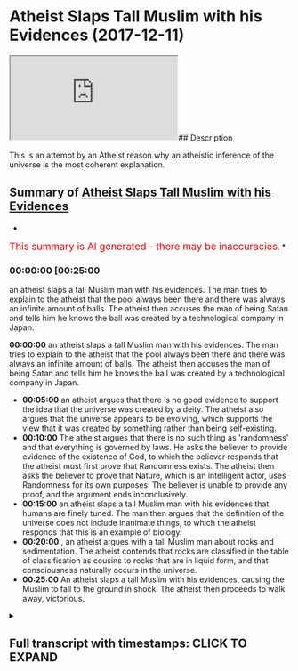 # Atheist Slaps Tall Muslim with his Evidences (2017-12-11)

<iframe loading='lazy' src='https://www.youtube.com/embed/tbsTo5woXs4'></iframe>## Description

This is an attempt by an Atheist reason why an atheistic inference of the universe is the most coherent explanation.

## Summary of [Atheist Slaps Tall Muslim with his Evidences](https://www.youtube.com/watch?v=tbsTo5woXs4)

*

<span style="color:red; font-size:125%">This summary is AI generated - there may be inaccuracies</span>. \*

### <a onclick="modifyYTiframeseektime('1500')">00:00:00 \[00:25:00</a>

an atheist slaps a tall Muslim man with his evidences. The man tries to explain to the atheist that the pool always been there and there was always an infinite amount of balls. The atheist then accuses the man of being Satan and tells him he knows the ball was created by a technological company in Japan.

**<a onclick="modifyYTiframeseektime('0')">00:00:00</a>** an atheist slaps a tall Muslim man with his evidences. The man tries to explain to the atheist that the pool always been there and there was always an infinite amount of balls. The atheist then accuses the man of being Satan and tells him he knows the ball was created by a technological company in Japan.

*   **<a onclick="modifyYTiframeseektime('300')">00:05:00</a>**  an atheist argues that there is no good evidence to support the idea that the universe was created by a deity. The atheist also argues that the universe appears to be evolving, which supports the view that it was created by something rather than being self-existing.
*   **<a onclick="modifyYTiframeseektime('600')">00:10:00</a>** The atheist argues that there is no such thing as 'randomness' and that everything is governed by laws. He asks the believer to provide evidence of the existence of God, to which the believer responds that the atheist must first prove that Randomness exists. The atheist then asks the believer to prove that Nature, which is an intelligent actor, uses Randomness for its own purposes. The believer is unable to provide any proof, and the argument ends inconclusively.
*   **<a onclick="modifyYTiframeseektime('900')">00:15:00</a>**  an atheist slaps a tall Muslim man with his evidences that humans are finely tuned. The man then argues that the definition of the universe does not include inanimate things, to which the atheist responds that this is an example of biology.
*   **<a onclick="modifyYTiframeseektime('1200')">00:20:00</a>** , an atheist argues with a tall Muslim man about rocks and sedimentation. The atheist contends that rocks are classified in the table of classification as cousins to rocks that are in liquid form, and that consciousness naturally occurs in the universe.
*   **<a onclick="modifyYTiframeseektime('1500')">00:25:00</a>** An atheist slaps a tall Muslim with his evidences, causing the Muslim to fall to the ground in shock. The atheist then proceeds to walk away, victorious.

<details><summary><h2>Full transcript with timestamps: CLICK TO EXPAND</h2></summary>

<a onclick="modifyYTiframeseektime('0)')">0:00:00 \[Music]</a> <a onclick="modifyYTiframeseektime('16)')">0:00:16 \[Music]</a> <a onclick="modifyYTiframeseektime('24)')">0:00:24 you can depend upon something else and</a> <a onclick="modifyYTiframeseektime('27)')">0:00:27 there must be one independent thing the</a> <a onclick="modifyYTiframeseektime('35)')">0:00:35 fine-tuning argument that everything is</a> <a onclick="modifyYTiframeseektime('37)')">0:00:37 so finely tuned that everything is so</a> <a onclick="modifyYTiframeseektime('39)')">0:00:39 precisely measured the gravitational</a> <a onclick="modifyYTiframeseektime('41)')">0:00:41 constant and the electromagnetic concert</a> <a onclick="modifyYTiframeseektime('44)')">0:00:44 the habit will be different then the</a> <a onclick="modifyYTiframeseektime('47)')">0:00:47 universe wouldn't exist in the way it</a> <a onclick="modifyYTiframeseektime('48)')">0:00:48 would be and it would maintain human for</a> <a onclick="modifyYTiframeseektime('50)')">0:00:50 any line I'm sure I don't because I feel</a> <a onclick="modifyYTiframeseektime('60)')">0:01:00 like let me tell you why first and</a> <a onclick="modifyYTiframeseektime('66)')">0:01:06 foremost our border for him because</a> <a onclick="modifyYTiframeseektime('69)')">0:01:09 we've said this before and we know the</a> <a onclick="modifyYTiframeseektime('71)')">0:01:11 are enjoying this</a> <a onclick="modifyYTiframeseektime('76)')">0:01:16 \[Music]</a> <a onclick="modifyYTiframeseektime('85)')">0:01:25 I want to put this in a layman's term</a> <a onclick="modifyYTiframeseektime('94)')">0:01:34 imagine we walk here in school now how</a> <a onclick="modifyYTiframeseektime('100)')">0:01:40 you doing little right so imagine we're</a> <a onclick="modifyYTiframeseektime('107)')">0:01:47 here in Kona and we see a big pool over</a> <a onclick="modifyYTiframeseektime('111)')">0:01:51 what are you talking about he said to</a> <a onclick="modifyYTiframeseektime('128)')">0:02:08 you or you say to him what's this board</a> <a onclick="modifyYTiframeseektime('130)')">0:02:10 where did it come from</a> <a onclick="modifyYTiframeseektime('132)')">0:02:12 so you turn around to it or he saw he</a> <a onclick="modifyYTiframeseektime('135)')">0:02:15 turns around - you said you know that</a> <a onclick="modifyYTiframeseektime('138)')">0:02:18 ball it was always there we know that</a> <a onclick="modifyYTiframeseektime('150)')">0:02:30 can't you go by that guy says to give me</a> <a onclick="modifyYTiframeseektime('153)')">0:02:33 another explanation</a> <a onclick="modifyYTiframeseektime('153)')">0:02:33 so it says no this is this is one of an</a> <a onclick="modifyYTiframeseektime('156)')">0:02:36 infinite amount of balls that existed so</a> <a onclick="modifyYTiframeseektime('159)')">0:02:39 you gonna say look I mean please just</a> <a onclick="modifyYTiframeseektime('161)')">0:02:41 appeal to my common sense where did the</a> <a onclick="modifyYTiframeseektime('163)')">0:02:43 ball come from so you go back to this</a> <a onclick="modifyYTiframeseektime('165)')">0:02:45 man</a> <a onclick="modifyYTiframeseektime('166)')">0:02:46 and he says you look the portal sorry</a> <a onclick="modifyYTiframeseektime('169)')">0:02:49 dad or you say just I would say well</a> <a onclick="modifyYTiframeseektime('172)')">0:02:52 probably the first thing I would</a> <a onclick="modifyYTiframeseektime('173)')">0:02:53 question if he says always been</a> <a onclick="modifyYTiframeseektime('178)')">0:02:58 completely one of us either exactly so</a> <a onclick="modifyYTiframeseektime('189)')">0:03:09 you say to him I don't believe you right</a> <a onclick="modifyYTiframeseektime('191)')">0:03:11 so he's going to say okay in the</a> <a onclick="modifyYTiframeseektime('193)')">0:03:13 infinitive give me something simple that</a> <a onclick="modifyYTiframeseektime('196)')">0:03:16 I can understand where did the food come</a> <a onclick="modifyYTiframeseektime('199)')">0:03:19 from</a> <a onclick="modifyYTiframeseektime('199)')">0:03:19 then he turns around and says you know</a> <a onclick="modifyYTiframeseektime('201)')">0:03:21 what but this is not the ball always won</a> <a onclick="modifyYTiframeseektime('208)')">0:03:28 the pool just ins just leave it all we</a> <a onclick="modifyYTiframeseektime('221)')">0:03:41 see is a hovering voice you want you ask</a> <a onclick="modifyYTiframeseektime('224)')">0:03:44 him where the ball has come from you ask</a> <a onclick="modifyYTiframeseektime('226)')">0:03:46 him</a> <a onclick="modifyYTiframeseektime('227)')">0:03:47 has the ball he says it's always been</a> <a onclick="modifyYTiframeseektime('229)')">0:03:49 there then he says there was an infinite</a> <a onclick="modifyYTiframeseektime('230)')">0:03:50 amount of deals and then he says you</a> <a onclick="modifyYTiframeseektime('232)')">0:03:52 know the pool just is what the boot</a> <a onclick="modifyYTiframeseektime('235)')">0:03:55 created itself why don't we set you the</a> <a onclick="modifyYTiframeseektime('237)')">0:03:57 book credit so he says the ball trail is</a> <a onclick="modifyYTiframeseektime('241)')">0:04:01 something for you Satan</a> <a onclick="modifyYTiframeseektime('246)')">0:04:06 I'm sorry and he tells me I know that</a> <a onclick="modifyYTiframeseektime('288)')">0:04:48 ball was created by and then he started</a> <a onclick="modifyYTiframeseektime('291)')">0:04:51 telling you the characters of let's say</a> <a onclick="modifyYTiframeseektime('294)')">0:04:54 a technological company in Japan and he</a> <a onclick="modifyYTiframeseektime('297)')">0:04:57 says this poor here is been trained by</a> <a onclick="modifyYTiframeseektime('298)')">0:04:58 car twice it has a creator would you</a> <a onclick="modifyYTiframeseektime('309)')">0:05:09 the wheel even aboard in this rock</a> <a onclick="modifyYTiframeseektime('326)')">0:05:26 called the a planet called the earth in</a> <a onclick="modifyYTiframeseektime('330)')">0:05:30 a solar system in the Milky Way in the</a> <a onclick="modifyYTiframeseektime('332)')">0:05:32 universe that's what we are I want to</a> <a onclick="modifyYTiframeseektime('336)')">0:05:36 put you map simply spoken we are on</a> <a onclick="modifyYTiframeseektime('341)')">0:05:41 we're aside the board and subscribe if</a> <a onclick="modifyYTiframeseektime('344)')">0:05:44 you want to ask the question worthy the</a> <a onclick="modifyYTiframeseektime('345)')">0:05:45 board come from atheists will say either</a> <a onclick="modifyYTiframeseektime('348)')">0:05:48 sir motive us either the portal was</a> <a onclick="modifyYTiframeseektime('351)')">0:05:51 existed in some kind of contraction and</a> <a onclick="modifyYTiframeseektime('355)')">0:05:55 expansion state</a> <a onclick="modifyYTiframeseektime('358)')">0:05:58 \[Applause]</a> <a onclick="modifyYTiframeseektime('364)')">0:06:04 or you can say the human beings are just</a> <a onclick="modifyYTiframeseektime('402)')">0:06:42 because you have something</a> <a onclick="modifyYTiframeseektime('411)')">0:06:51 \[Music]</a> <a onclick="modifyYTiframeseektime('419)')">0:06:59 I mean you'd have to describe what the</a> <a onclick="modifyYTiframeseektime('427)')">0:07:07 ball looks like but after the soldiers</a> <a onclick="modifyYTiframeseektime('429)')">0:07:09 hovering board that's going yeah exactly</a> <a onclick="modifyYTiframeseektime('431)')">0:07:11 the universe sounds like like you said</a> <a onclick="modifyYTiframeseektime('434)')">0:07:14 it sounds like a technology doesn't</a> <a onclick="modifyYTiframeseektime('440)')">0:07:20 really but but super dust just one</a> <a onclick="modifyYTiframeseektime('443)')">0:07:23 second that's the distinction that I met</a> <a onclick="modifyYTiframeseektime('445)')">0:07:25 it's you tell me why I don't believe in</a> <a onclick="modifyYTiframeseektime('448)')">0:07:28 the fall of the universe as a creation</a> <a onclick="modifyYTiframeseektime('450)')">0:07:30 or Creator why not give me one reason no</a> <a onclick="modifyYTiframeseektime('462)')">0:07:42 that's not good enough I'm afraid</a> <a onclick="modifyYTiframeseektime('464)')">0:07:44 because let me tell you something what</a> <a onclick="modifyYTiframeseektime('467)')">0:07:47 is evidence Matt what is evidence to get</a> <a onclick="modifyYTiframeseektime('469)')">0:07:49 what the AC is safe</a> <a onclick="modifyYTiframeseektime('470)')">0:07:50 there's no good evidence to show good</a> <a onclick="modifyYTiframeseektime('472)')">0:07:52 evidence what is it reasonable to say</a> <a onclick="modifyYTiframeseektime('482)')">0:08:02 that the board created itself all that</a> <a onclick="modifyYTiframeseektime('486)')">0:08:06 was infinitely there or that it's the</a> <a onclick="modifyYTiframeseektime('490)')">0:08:10 perfect way of putting it</a> <a onclick="modifyYTiframeseektime('491)')">0:08:11 the universities are born the growing of</a> <a onclick="modifyYTiframeseektime('494)')">0:08:14 space</a> <a onclick="modifyYTiframeseektime('509)')">0:08:29 is when you have either of those options</a> <a onclick="modifyYTiframeseektime('625)')">0:10:25 it's not intentional design what is it</a> <a onclick="modifyYTiframeseektime('630)')">0:10:30 okay so is it random and nature now you</a> <a onclick="modifyYTiframeseektime('633)')">0:10:33 personify nature either nature is either</a> <a onclick="modifyYTiframeseektime('637)')">0:10:37 nature is is a normal intelligent actor</a> <a onclick="modifyYTiframeseektime('640)')">0:10:40 or intelligent could you boil it</a> <a onclick="modifyYTiframeseektime('643)')">0:10:43 intelligent intelligent in their exxor</a> <a onclick="modifyYTiframeseektime('652)')">0:10:52 all right evolution random mutations</a> <a onclick="modifyYTiframeseektime('654)')">0:10:54 would you accept randomness okay prove</a> <a onclick="modifyYTiframeseektime('662)')">0:11:02 that randomness exists today I'm ready</a> <a onclick="modifyYTiframeseektime('664)')">0:11:04 to accept whatever you say</a> <a onclick="modifyYTiframeseektime('666)')">0:11:06 I want you to prove that one initiative</a> <a onclick="modifyYTiframeseektime('667)')">0:11:07 we say we say we say it right I don't</a> <a onclick="modifyYTiframeseektime('670)')">0:11:10 actually believe good this is a</a> <a onclick="modifyYTiframeseektime('672)')">0:11:12 different debate so you don't believe it</a> <a onclick="modifyYTiframeseektime('674)')">0:11:14 I believe it it's possible I'm saying</a> <a onclick="modifyYTiframeseektime('677)')">0:11:17 there's like for example</a> <a onclick="modifyYTiframeseektime('679)')">0:11:19 randomness that you have a cat's</a> <a onclick="modifyYTiframeseektime('681)')">0:11:21 emotional actions random visitors</a> <a onclick="modifyYTiframeseektime('683)')">0:11:23 operating behind let me tell you</a> <a onclick="modifyYTiframeseektime('684)')">0:11:24 something about Randall you and I want</a> <a onclick="modifyYTiframeseektime('686)')">0:11:26 to remember him somewhat ominous</a> <a onclick="modifyYTiframeseektime('692)')">0:11:32 randomness is a label that human beings</a> <a onclick="modifyYTiframeseektime('695)')">0:11:35 put on things they don't understand wait</a> <a onclick="modifyYTiframeseektime('700)')">0:11:40 a minute say that one again randomness</a> <a onclick="modifyYTiframeseektime('707)')">0:11:47 is a label that human beings put on</a> <a onclick="modifyYTiframeseektime('710)')">0:11:50 things they don't understand</a> <a onclick="modifyYTiframeseektime('713)')">0:11:53 when a child looks at the Stars he sees</a> <a onclick="modifyYTiframeseektime('716)')">0:11:56 a random heap of jumbled celestial</a> <a onclick="modifyYTiframeseektime('720)')">0:12:00 bodies in the constellation for the</a> <a onclick="modifyYTiframeseektime('727)')">0:12:07 trial is random for the astronomer the</a> <a onclick="modifyYTiframeseektime('735)')">0:12:15 university randomly design I want you to</a> <a onclick="modifyYTiframeseektime('739)')">0:12:19 prove that to me first of all that</a> <a onclick="modifyYTiframeseektime('741)')">0:12:21 random list existence there's nothing to</a> <a onclick="modifyYTiframeseektime('743)')">0:12:23 do you're telling me to prove God exists</a> <a onclick="modifyYTiframeseektime('745)')">0:12:25 you're telling me now to do that</a> <a onclick="modifyYTiframeseektime('749)')">0:12:29 I want you because now you put in place</a> <a onclick="modifyYTiframeseektime('753)')">0:12:33 of God nature which is actually known</a> <a onclick="modifyYTiframeseektime('755)')">0:12:35 intelligent actor which uses this thing</a> <a onclick="modifyYTiframeseektime('758)')">0:12:38 for randomness which I don't even know</a> <a onclick="modifyYTiframeseektime('760)')">0:12:40 it</a> <a onclick="modifyYTiframeseektime('827)')">0:13:47 \[Applause]</a> <a onclick="modifyYTiframeseektime('832)')">0:13:52 we're going back to the hovering on your</a> <a onclick="modifyYTiframeseektime('853)')">0:14:13 own</a> <a onclick="modifyYTiframeseektime('868)')">0:14:28 \[Music]</a> <a onclick="modifyYTiframeseektime('911)')">0:15:11 you see what I mean I would just say</a> <a onclick="modifyYTiframeseektime('961)')">0:16:01 something or someone</a> <a onclick="modifyYTiframeseektime('1041)')">0:17:21 because of your extradition of the one</a> <a onclick="modifyYTiframeseektime('1044)')">0:17:24 that is now we look at the definition of</a> <a onclick="modifyYTiframeseektime('1049)')">0:17:29 the universe if you fill the same two</a> <a onclick="modifyYTiframeseektime('1051)')">0:17:31 criteria</a> <a onclick="modifyYTiframeseektime('1053)')">0:17:33 which is expanding and which is floating</a> <a onclick="modifyYTiframeseektime('1056)')">0:17:36 in space so I'm telling you what it</a> <a onclick="modifyYTiframeseektime('1058)')">0:17:38 believed in the crater</a> <a onclick="modifyYTiframeseektime('1068)')">0:17:48 you prove to me you know is to say</a> <a onclick="modifyYTiframeseektime('1109)')">0:18:29 because humans are finely tuned as well</a> <a onclick="modifyYTiframeseektime('1113)')">0:18:33 let me go so far in animals objects yes</a> <a onclick="modifyYTiframeseektime('1123)')">0:18:43 I suppose that's your complaint fine</a> <a onclick="modifyYTiframeseektime('1126)')">0:18:46 this there is a fine line there is a</a> <a onclick="modifyYTiframeseektime('1129)')">0:18:49 distinction the line of demarcation</a> <a onclick="modifyYTiframeseektime('1130)')">0:18:50 between physics chemistry or biology</a> <a onclick="modifyYTiframeseektime('1135)')">0:18:55 now there is it that there is a line of</a> <a onclick="modifyYTiframeseektime('1137)')">0:18:57 demarcation between those two - why they</a> <a onclick="modifyYTiframeseektime('1139)')">0:18:59 study different is this an example of</a> <a onclick="modifyYTiframeseektime('1148)')">0:19:08 biology you can say mutations you can</a> <a onclick="modifyYTiframeseektime('1174)')">0:19:34 say survival of the fish you can say</a> <a onclick="modifyYTiframeseektime('1177)')">0:19:37 intelligence but with inanimate things</a> <a onclick="modifyYTiframeseektime('1181)')">0:19:41 you cannot say those words they don't</a> <a onclick="modifyYTiframeseektime('1183)')">0:19:43 apply to the dictionary of physics</a> <a onclick="modifyYTiframeseektime('1189)')">0:19:49 \[Music]</a> <a onclick="modifyYTiframeseektime('1204)')">0:20:04 they rode as far as I know I'm not a</a> <a onclick="modifyYTiframeseektime('1207)')">0:20:07 child</a> <a onclick="modifyYTiframeseektime('1208)')">0:20:08 do what</a> <a onclick="modifyYTiframeseektime('1219)')">0:20:19 - what if I put a rock somewhere will it</a> <a onclick="modifyYTiframeseektime('1229)')">0:20:29 change I'm going to be about erosion and</a> <a onclick="modifyYTiframeseektime('1231)')">0:20:31 sedimentation I'm talking about for</a> <a onclick="modifyYTiframeseektime('1233)')">0:20:33 biological perspective all I'm talking</a> <a onclick="modifyYTiframeseektime('1241)')">0:20:41 about the rock family is it in the</a> <a onclick="modifyYTiframeseektime('1249)')">0:20:49 classification is the rock in liquid</a> <a onclick="modifyYTiframeseektime('1251)')">0:20:51 accepted in the table of classification</a> <a onclick="modifyYTiframeseektime('1254)')">0:20:54 where we can say okay this is the</a> <a onclick="modifyYTiframeseektime('1256)')">0:20:56 cousins rock</a> <a onclick="modifyYTiframeseektime('1329)')">0:22:09 yes</a> <a onclick="modifyYTiframeseektime('1333)')">0:22:13 don't</a> <a onclick="modifyYTiframeseektime('1368)')">0:22:48 \[Music]</a> <a onclick="modifyYTiframeseektime('1417)')">0:23:37 \[Music]</a> <a onclick="modifyYTiframeseektime('1432)')">0:23:52 \[Music]</a> <a onclick="modifyYTiframeseektime('1452)')">0:24:12 \[Music]</a> <a onclick="modifyYTiframeseektime('1479)')">0:24:39 how consciousness</a> <a onclick="modifyYTiframeseektime('1488)')">0:24:48 okay</a> <a onclick="modifyYTiframeseektime('1489)')">0:24:49 naturally yes the universe</a> <a onclick="modifyYTiframeseektime('1517)')">0:25:17 \[Music]</a> <a onclick="modifyYTiframeseektime('1527)')">0:25:27 you</a>

</details>
